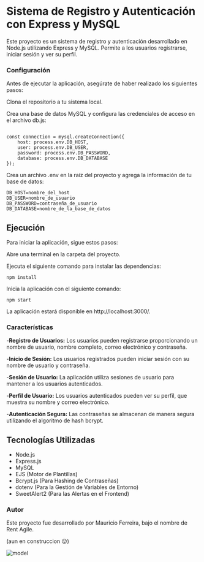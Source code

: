 # Sistema de Registro y Autenticación con Express y MySQL

Este proyecto es un sistema de registro y autenticación desarrollado en Node.js utilizando Express y MySQL. Permite a los usuarios registrarse, iniciar sesión y ver su perfil.

### Configuración
Antes de ejecutar la aplicación, asegúrate de haber realizado los siguientes pasos:

Clona el repositorio a tu sistema local.

Crea una base de datos MySQL y configura las credenciales de acceso en el archivo db.js:

```

const connection = mysql.createConnection({
    host: process.env.DB_HOST,
    user: process.env.DB_USER,
    password: process.env.DB_PASSWORD,
    database: process.env.DB_DATABASE
});
```
Crea un archivo .env en la raíz del proyecto y agrega la información de tu base de datos:

```
DB_HOST=nombre_del_host
DB_USER=nombre_de_usuario
DB_PASSWORD=contraseña_de_usuario
DB_DATABASE=nombre_de_la_base_de_datos
```
## Ejecución
Para iniciar la aplicación, sigue estos pasos:

Abre una terminal en la carpeta del proyecto.

Ejecuta el siguiente comando para instalar las dependencias:

```
npm install
```
Inicia la aplicación con el siguiente comando:

```
npm start
```
La aplicación estará disponible en http://localhost:3000/.

### Características

-**Registro de Usuarios:** Los usuarios pueden registrarse proporcionando un nombre de usuario, nombre completo, correo electrónico y contraseña.

-**Inicio de Sesión:** Los usuarios registrados pueden iniciar sesión con su nombre de usuario y contraseña.

-**Sesión de Usuario:** La aplicación utiliza sesiones de usuario para mantener a los usuarios autenticados.

-**Perfil de Usuario:** Los usuarios autenticados pueden ver su perfil, que muestra su nombre y correo electrónico.

-**Autenticación Segura:** Las contraseñas se almacenan de manera segura utilizando el algoritmo de hash bcrypt.


## Tecnologías Utilizadas
- Node.js
- Express.js
- MySQL
- EJS (Motor de Plantillas)
- Bcrypt.js (Para Hashing de Contraseñas)
- dotenv (Para la Gestión de Variables de Entorno)
- SweetAlert2 (Para las Alertas en el Frontend)


### Autor
Este proyecto fue desarrollado por Mauricio Ferreira, bajo el nombre de Rent Agile.

(aun en construccion 😛)

  ![model](https://github.com/binbashz/NEW-API-CAR-USER/assets/124454895/24696462-9c03-4490-b0ff-a63b3448eb05)
